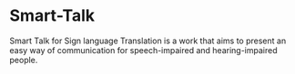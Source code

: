 # Smart-Talk
Smart Talk for Sign language Translation is a work that aims to present an easy way of communication for speech-impaired and hearing-impaired people.

